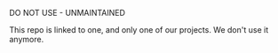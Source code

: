 DO NOT USE - UNMAINTAINED

This repo is linked to one, and only one of our projects. We don't use it anymore.
